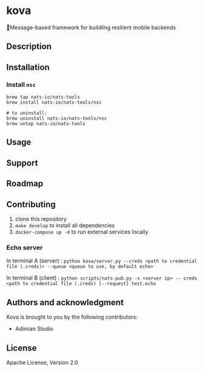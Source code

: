 # kova

🔨Message-based framework for buildling resilient mobile backends

## Description

## Installation

### Install `nsc`

```
brew tap nats-io/nats-tools
brew install nats-io/nats-tools/nsc

# to uninstall:
brew uninstall nats-io/nats-tools/nsc
brew untap nats-io/nats-tools
```

## Usage

## Support

## Roadmap

## Contributing

1. clone this repository
2. `make develop` to install all dependencies
3. `docker-compose up -d` to run external services locally

### Echo server
In terminal A (server) : `python kova/server.py --creds <path to credential file (.creds)> --queue <queue to use, by default echo>`

In terminal B (client) : `python scripts/nats-pub.py -s <server ip> -- creds <path to credential file (.creds) [--request] test.echo`

## Authors and acknowledgment
Kova is brought to you by the following contributors:
- Adimian Studio

## License
Apache License, Version 2.0
